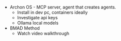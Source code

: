 
- Archon OS - MCP server, agent that creates agents.
	- Install in dev pc, containers ideally
	- Investigate api keys
	- Ollama local models
- BMAD Method
	- Watch video walkthrough